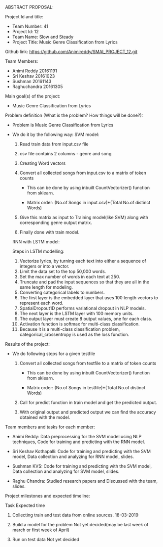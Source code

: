 ABSTRACT PROPOSAL:

Project Id and title:

- Team Number: 41
- Project Id: 12 
- Team Name: Slow and Steady
- Project Title: Music Genre Classification from Lyrics

Github link: https://github.com/Animireddy/SMAI_PROJECT_12.git

Team Members:

- Animi Reddy 20161191
- Sri Keshav 20161023
- Sushman 20161143
- Raghuchandra 20161305
  
Main goal(s) of the project:

- Music Genre Classification from Lyrics

Problem definition (What is the problem? How things will be done?):

- Problem is Music Genre Classification from Lyrics

- We do it by the following way:
	SVM model:
	
	1. Read train data from input.csv file 

	2. csv file contains 2 columns - genre and song 

	3. Creating Word vectors 

	4. Convert all collected songs from input.csv to a matrix of token counts

	   - This can be done by using inbuilt CountVectorizer() function from sklearn.

	   - Matrix order: (No.of Songs in input.csv)*(Total No.of distinct Words)

	5. Give this matrix as input to Training model(like SVM) along with corresponding genre output matrix.

	6. Finally done with train model.
	

	RNN with LSTM model:
	
	Steps in LSTM modelling:
	1. Vectorize lyrics, by turning each text into either a sequence of integers or into a vector.
	2. Limit the data set to the top 50,000 words.
	3. Set the max number of words in each text at 250.
	4. Truncate and pad the input sequences so that they are all in the same length for modeling.
	5. Converting categorical labels to numbers.
	6. The first layer is the embedded layer that uses 100 length vectors to represent each word.
	7. SpatialDropout1D performs variational dropout in NLP models.
	8. The next layer is the LSTM layer with 100 memory units.
	9. The output layer must create 8 output values, one for each class.
	10. Activation function is softmax for multi-class classification.
	11. Because it is a multi-class classification problem, categorical_crossentropy is used as the loss function.



Results of the project:

- We do following steps for a given testfile 

	1. Convert all collected songs from testfile to a matrix of token counts

	   - This can be done by using inbuilt CountVectorizer() function from sklearn.

	   - Matrix order: (No.of Songs in testfile)*(Total No.of distinct Words)

	2. Call for predict function in train model and get the predicted output.

	3. With original output and predicted output we can find the accuracy obtained with the model.

Team members and tasks for each member:

- Animi Reddy: Data preprocessing for the SVM model using NLP techniques, Code for training and predicting with the RNN model.

- Sri Keshav Kothapalli: Code for training and predicting with the SVM model, Data collection and analyzing for RNN model, slides.

- Sushman KVS: Code for training and predicting with the SVM model, Data collection and analyzing for SVM model, slides.

- Raghu Chandra: Studied research papers and Discussed with the team, slides.

Project milestones and expected timeline:

Task             													      Expected time

1. Collecting train and test data from online sources.		18-03-2019

2. Build a model for the problem 									Not yet decided(may be last week of march or first week of April)

3. Run on test data 											      	Not yet decided


